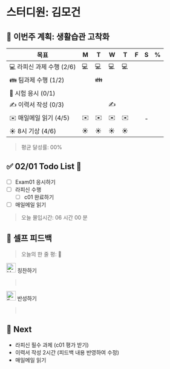 # 스터디원: 김모건

## 🚀 이번주 계획: 생활습관 고착화

| 목표                      | M   | T   | W   | T   | F   | S   | %   |
| ------------------------- | --- | --- | --- | --- | --- | --- | --- |
| 💻 라피신 과제 수행 (2/6) | 💻  | 💻  | 💻  | 💻  |     |     |     |
| 👪 팀과제 수행 (1/2)      |     | 👪  |     |     |     |     |     |
| 📜 시험 응시 (0/1)        |     |     |     |     |     |     |     |
| ✍️ 이력서 작성 (0/3)      |     |     | ✍️  |     |     |     |     |
| ✉️ 매일메일 읽기 (4/5)    | ✉️  | ✉️  | ✉️  | ✉️  |     | -   |     |
| ☀️ 8시 기상 (4/6)         | ☀️  | ☀️  | ☀️  | ☀️  |     |     |     |

> 평균 달성률: 00% <br>

## ✅ 02/01 Todo List 🌅

- [ ] Exam01 응시하기
- [ ] 라피신 수행
  - [ ] c01 완료하기
- [ ] 매일메일 읽기

> 오늘 몰입시간: 06 시간 00 분<br>

## 🎉 셀프 피드백

> 오늘의 한 줄 평: 🫠 <br>

<img src="https://raw.githubusercontent.com/Tarikul-Islam-Anik/Animated-Fluent-Emojis/master/Emojis/Smilies/Hugging%20Face.png" alt="Hugging Face" width="25" height="25"> 칭찬하기 </img>

>  <br>

<img src="https://raw.githubusercontent.com/Tarikul-Islam-Anik/Animated-Fluent-Emojis/master/Emojis/Smilies/Face%20with%20Monocle.png" alt="Face with Monocle" width="25" height="25"> 반성하기</img>

> <br>

## 🌱 Next

- 라피신 필수 과제 (c01 평가 받기)
- 이력서 작성 2시간 (피드백 내용 반영하여 수정)
- 매일메일 읽기
